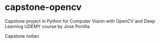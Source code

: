 # capstone-opencv
Capstone project in  Python for Computer Vision with OpenCV and Deep Learning UDEMY course by Jose Portilla 

Capstone notları 
